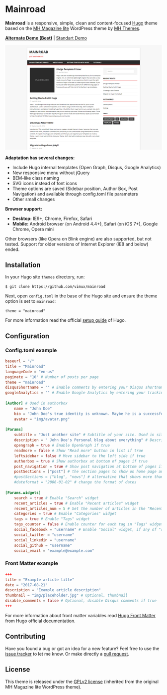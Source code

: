 # Mainroad

**Mainroad** is a responsive, simple, clean and content-focused [Hugo](https://gohugo.io/) theme based on the [MH Magazine lite](https://wordpress.org/themes/mh-magazine-lite/) WordPress theme by [MH Themes](https://www.mhthemes.com/).

**[Alternate Demo (Best)](https://hugothemes.gitlab.io/mainroad/)** | [Standart Demo](https://themes.gohugo.io/theme/mainroad/)

![screenshot](https://github.com/Vimux/mainroad/blob/master/images/screenshot.png)

**Adaptation has several changes:**

+ Include Hugo internal templates (Open Graph, Disqus, Google Analytics)
+ New responsive menu without jQuery
+ BEM-like class naming
+ SVG icons instead of font icons
+ Theme options are saved (Sidebar position, Author Box, Post Navigation) and available through config.toml file parameters
+ Other small changes

**Browser support:**

+ **Desktop:** IE9+, Chrome, Firefox, Safari
+ **Mobile:** Android browser (on Android 4.4+), Safari (on iOS 7+), Google Chrome, Opera mini

Other browsers (like Opera on Blink engine) are also supported, but not tested. Support for older versions of Internet Explorer (IE8 and below) ended.

## Installation

In your Hugo site `themes` directory, run:

```
$ git clone https://github.com/vimux/mainroad
```

Next, open `config.toml` in the base of the Hugo site and ensure the theme option is set to `mainroad`:

```
theme = "mainroad"
```

For more information read the official [setup guide](https://gohugo.io/themes/installing-and-using-themes/) of Hugo.

## Configuration

### Config.toml example

```toml
baseurl = "/"
title = "Mainroad"
languageCode = "en-us"
paginate = "10" # Number of posts per page
theme = "mainroad"
disqusShortname = "" # Enable comments by entering your Disqus shortname
googleAnalytics = "" # Enable Google Analytics by entering your tracking id

[Author] # Used in authorbox
    name = "John Doe"
    bio = "John Doe's true identity is unknown. Maybe he is a successful blogger or writer. Nobody knows it."
    avatar = "img/avatar.png"

[Params]
    subtitle = "Just another site" # Subtitle of your site. Used in site header
    description = " John Doe's Personal blog about everything" # Description of your site. Used in meta description
    opengraph = true # Enable OpenGraph if true
    readmore = false # Show "Read more" button in list if true
    leftsidebar = false # Move sidebar to the left side if true
    authorbox = true # Show authorbox at bottom of pages if true
    post_navigation = true # Show post navigation at bottom of pages if true
    postSections = ["post"] # the section pages to show on home page and the "Recent articles" widget
    #postSections = ["blog", "news"] # alternative that shows more than one section's pages
    #dateformat = "2006-01-02" # change the format of dates

[Params.widgets]
    search = true # Enable "Search" widget
    recent_articles = true # Enable "Recent articles" widget
    recent_articles_num = 5 # Set the number of articles in the "Recent articles" widget
    categories = true # Enable "Categories" widget
    tags = true # Enable "Tags" widget
    tags_counter = false # Enable counter for each tag in "Tags" widget (disabled by default)
    social_facebook = "username" # Enable "Social" widget, if any of "social_*" set a value
    social_twitter = "username"
    social_linkedin = "username"
    social_github = "username"
    social_email = "example@example.com"
```

### Front Matter example

```toml
+++
title = "Example article title"
date = "2017-08-21"
description = "Example article description"
thumbnail = "img/placeholder.jpg" # Optional, thumbnail
disable_comments = false # Optional, disable Disqus comments if true
+++
```

For more information about front matter variables read [Hugo Front Matter](https://gohugo.io/themes/installing-and-using-themes/) from Hugo official documentation.

## Contributing

Have you found a bug or got an idea for a new feature? Feel free to use the [issue tracker](https://github.com/Vimux/mainroad/issues) to let me know. Or make directly a [pull request](https://github.com/Vimux/mainroad/pulls).

## License

This theme is released under the [GPLv2 license](https://github.com/Vimux/mainroad/blob/master/LICENSE.md) (inherited from the original MH Magazine lite WordPress theme).
